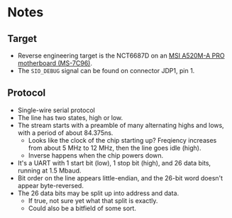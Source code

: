 # Notes


## Target

- Reverse engineering target is the NCT6687D on an [MSI A520M-A PRO motherboard (MS-7C96)][msi-a520m-a-pro].
- The `SIO_DEBUG` signal can be found on connector JDP1, pin 1.


## Protocol

- Single-wire serial protocol
- The line has two states, high or low.
- The stream starts with a preamble of many alternating highs and lows, with a period of about 84.375ns.
  - Looks like the clock of the chip starting up?
    Freqiency increases from about 5 MHz to 12 MHz, then the line goes idle (high).
  - Inverse happens when the chip powers down.
- It's a UART with 1 start bit (low), 1 stop bit (high), and 26 data bits, running at 1.5 Mbaud.
- Bit order on the line appears little-endian, and the 26-bit word doesn't appear byte-reversed.
- The 26 data bits may be split up into address and data.
  - If true, not sure yet what that split is exactly.
  - Could also be a bitfield of some sort.


[msi-a520m-a-pro]: https://www.msi.com/Motherboard/A520M-A-PRO
